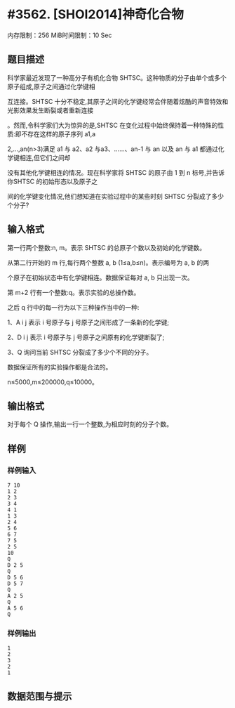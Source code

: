 # #3562. [SHOI2014]神奇化合物

内存限制：256 MiB时间限制：10 Sec

## 题目描述

科学家最近发现了一种高分子有机化合物 SHTSC。这种物质的分子由单个或多个原子组成,原子之间通过化学键相

互连接。SHTSC 十分不稳定,其原子之间的化学键经常会伴随着炫酷的声音特效和光影效果发生断裂或者重新连接

。然而,令科学家们大为惊异的是,SHTSC 在变化过程中始终保持着一种特殊的性质:即不存在这样的原子序列 a1,a

2,...,an(n>3)满足 a1 与 a2、a2 与a3、......、an-1 与 an 以及 an 与 a1 都通过化学键相连,但它们之间却

没有其他化学键相连的情况。现在科学家将 SHTSC 的原子由 1 到 n 标号,并告诉你SHTSC 的初始形态以及原子之

间的化学键变化情况,他们想知道在实验过程中的某些时刻 SHTSC 分裂成了多少个分子?

## 输入格式

第一行两个整数:n, m。表示 SHTSC 的总原子个数以及初始的化学键数。

从第二行开始的 m 行,每行两个整数 a, b (1&le;a,b&le;n)。表示编号为 a, b 的两

个原子在初始状态中有化学键相连。数据保证每对 a, b 只出现一次。

第 m+2 行有一个整数:q。表示实验的总操作数。

之后 q 行中的每一行为以下三种操作当中的一种:

1、A i j 表示 i 号原子与 j 号原子之间形成了一条新的化学键;

2、D i j 表示 i 号原子与 j 号原子之间原有的化学键断裂了;

3、Q 询问当前 SHTSC 分裂成了多少个不同的分子。

数据保证所有的实验操作都是合法的。

n&le;5000,m&le;200000,q&le;10000。

## 输出格式

对于每个 Q 操作,输出一行一个整数,为相应时刻的分子个数。

## 样例

### 样例输入

    
    7 10 
    1 2 
    2 3 
    3 4 
    4 1 
    1 3 
    2 4 
    5 6 
    6 7 
    7 5 
    2 5 
    10 
    Q 
    D 2 5 
    Q 
    D 5 6 
    D 5 7 
    Q 
    A 2 5 
    Q 
    A 5 6 
    Q 
    

### 样例输出

    
    1
    2
    3
    2
    1
    

## 数据范围与提示

